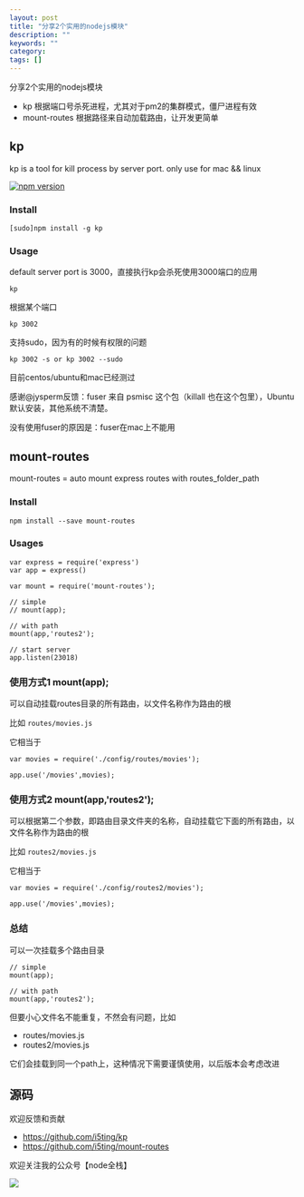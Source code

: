 ```yaml
---
layout: post
title: "分享2个实用的nodejs模块"
description: ""
keywords: ""
category: 
tags: []
---
```


分享2个实用的nodejs模块

- kp 根据端口号杀死进程，尤其对于pm2的集群模式，僵尸进程有效
- mount-routes 根据路径来自动加载路由，让开发更简单

## kp

kp is a tool for kill process by server port. only use for mac && linux

[![npm version](https://badge.fury.io/js/kp.svg)](http://badge.fury.io/js/kp)

### Install

    [sudo]npm install -g kp

### Usage 

default server port is 3000，直接执行kp会杀死使用3000端口的应用

    kp

根据某个端口


    kp 3002


支持sudo，因为有的时候有权限的问题


    kp 3002 -s or kp 3002 --sudo


目前centos/ubuntu和mac已经测过

感谢@jysperm反馈：fuser 来自 psmisc 这个包（killall 也在这个包里），Ubuntu 默认安装，其他系统不清楚。

没有使用fuser的原因是：fuser在mac上不能用

## mount-routes

mount-routes = auto mount express routes with routes_folder_path

### Install

    npm install --save mount-routes

### Usages


    var express = require('express')
    var app = express()

    var mount = require('mount-routes');

    // simple
    // mount(app);

    // with path
    mount(app,'routes2');

    // start server
    app.listen(23018)
    

### 使用方式1  mount(app);

可以自动挂载routes目录的所有路由，以文件名称作为路由的根

比如 `routes/movies.js`

它相当于



    var movies = require('./config/routes/movies');

    app.use('/movies',movies);



### 使用方式2  mount(app,'routes2');

可以根据第二个参数，即路由目录文件夹的名称，自动挂载它下面的所有路由，以文件名称作为路由的根

比如 `routes2/movies.js`

它相当于

    var movies = require('./config/routes2/movies');

    app.use('/movies',movies);



### 总结

可以一次挂载多个路由目录



    // simple
    mount(app);

    // with path
    mount(app,'routes2');



但要小心文件名不能重复，不然会有问题，比如

- routes/movies.js
- routes2/movies.js

它们会挂载到同一个path上，这种情况下需要谨慎使用，以后版本会考虑改进


## 源码

欢迎反馈和贡献

- https://github.com/i5ting/kp
- https://github.com/i5ting/mount-routes



欢迎关注我的公众号【node全栈】

![](/img/node全栈-公众号.png)


